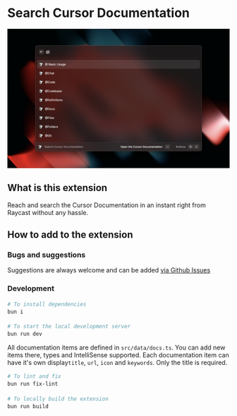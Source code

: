 # Search Cursor Documentation

![Cursor screenshot](./metadata/cursor-1.png)

## What is this extension

Reach and search the Cursor Documentation in an instant right from Raycast without any hassle.

## How to add to the extension

### Bugs and suggestions

Suggestions are always welcome and can be added [via Github Issues](https://github.com/raycast/extensions/issues/new?title=%5BCursor%5D+...&template=extension_bug_report.yml&labels=extension,bug&extension-url=https://www.raycast.com/ElianCodes/cursor&body=%0A%3C!--%0APlease+update+the+title+above+to+consisely+describe+the+issue%0A--%3E%0A%0A%2523%2523%2523+Extension%0A%0Ahttps://raycast.com/%2523%7Bextension_path(extension)%7D%0A%0A%2523%2523%2523+Description%0A%0A%3C!--%0APlease+provide+a+clear+and+concise+description+of+what+the+bug+is.+Include+screenshots+if+needed.+Please+test+using+the+latest+version+of+the+extension,+Raycast+and+API.%0A--%3E%0A%0A%2523%2523%2523+Steps+To+Reproduce%0A%0A%3C!--%0AYour+bug+will+get+fixed+much+faster+if+the+extension+author+can+easily+reproduce+it.+Issues+without+reproduction+steps+may+be+immediately+closed+as+not+actionable.%0A--%3E%0A%0A1.+In+this+environment...%0A2.+With+this+config...%0A3.+Run+%27...%27%0A4.+See+error...%0A%0A%2523%2523%2523+Current+Behavior%0A%0A%2523%2523%2523+Expected+Behavior%0A%0A)

### Development

```bash
# To install dependencies
bun i

# To start the local development server
bun run dev
```

All documentation items are defined in `src/data/docs.ts`. You can add new items there, types and IntelliSense supported. Each documentation item can have it's own display`title`, `url`, `icon` and `keywords`. Only the title is required.

```bash
# To lint and fix
bun run fix-lint

# To locally build the extension
bun run build
```
